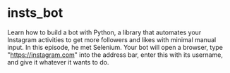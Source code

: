 # insts_bot
Learn how to build a bot with Python, a library that automates your Instagram activities to get more followers and likes with minimal manual input. In this episode, he met Selenium. Your bot will open a browser, type "https://instagram.com" into the address bar, enter this with its username, and give it whatever it wants to do.
